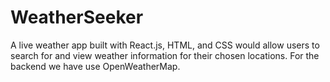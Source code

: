# WeatherSeeker
A live weather app built with React.js, HTML, and CSS would allow users to search for and view weather information for their chosen locations. For the  backend we have use OpenWeatherMap.
